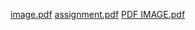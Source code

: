 [image.pdf](https://github.com/user-attachments/files/20140956/image.pdf)
[assignment.pdf](https://github.com/user-attachments/files/20140957/assignment.pdf)
[PDF IMAGE.pdf](https://github.com/user-attachments/files/20140959/PDF.IMAGE.pdf)
